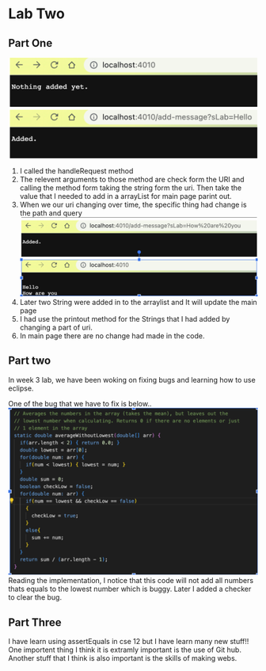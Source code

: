 # **Lab Two**

## Part One
  
![Image](2LabA.png)  
1. I called the handleRequest method
2. The relevent arguments to those method are check form the URI and calling the method form taking the string form the uri. Then take the value that I needed to add in a arrayList for main page parint out.
3. When we our uri changing over time, the specific thing had change is the path and query
![Image](2LabB.png)  
1. Later two String were added in to the arraylist and It will update the main page
2. I had use the printout method for the Strings that I had added by changing a part of uri.
3. In main page there are no change had made in the code.
  

## Part two
In week 3 lab, we have been woking on fixing bugs and learning how to use eclipse. 

One of the bug that we have to fix is below..  
![Image](2LabC.png)  
Reading the implementation, I notice that this code will not add all numbers thats equals to the lowest number which is buggy. Later I added a checker to clear the bug.

## Part Three
I have learn using assertEquals in cse 12 but I have learn many new stuff!!  
One importent thing I think it is extramly important is the use of Git hub.  
Another stuff that I think is also important is the skills of making webs.
